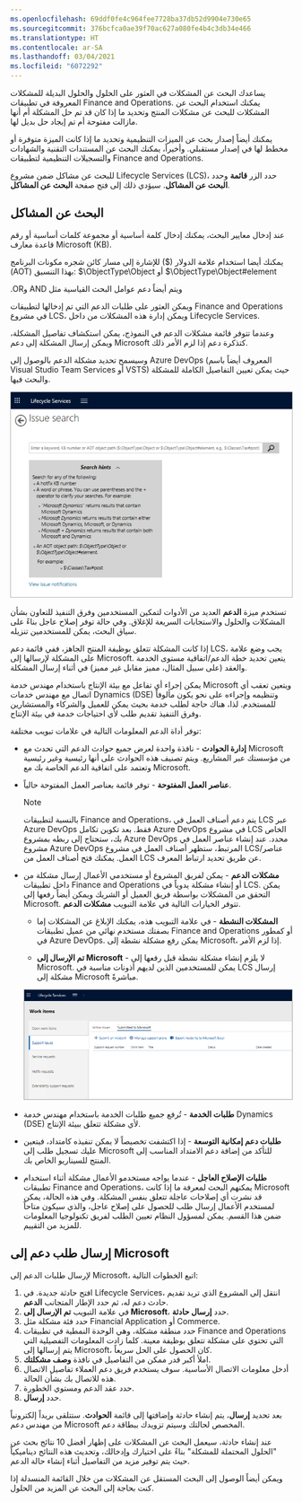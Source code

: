 ```yaml
---
ms.openlocfilehash: 69ddf0fe4c964fee7728ba37db52d9904e730e65
ms.sourcegitcommit: 376bcfca0ae39f70ac627a080fe4b4c3db34e466
ms.translationtype: HT
ms.contentlocale: ar-SA
ms.lasthandoff: 03/04/2021
ms.locfileid: "6072292"
---
```


يساعدك البحث عن المشكلات في العثور على الحلول والحلول البديلة للمشكلات المعروفة في تطبيقات Finance and Operations. يمكنك استخدام البحث عن المشكلات للبحث عن مشكلات المنتج وتحديد ما إذا كان قد تم حل المشكلة أم أنها مازالت مفتوحة أم تم إيجاد حل بديل لها. 

يمكنك أيضاً إصدار بحث عن الميزات التنظيمية وتحديد ما إذا كانت الميزة متوفرة أو مخطط لها في إصدار مستقبلي. وأخيراً، يمكنك البحث عن المستندات التقنية والشهادات والتسجيلات التنظيمية لتطبيقات Finance and Operations.

للبحث عن مشاكل ضمن مشروع Lifecycle Services (LCS)، حدد الزر **قائمة** وحدد **البحث عن المشاكل**. سيؤدي ذلك إلى فتح صفحة **البحث عن المشاكل**.

## <a name="searching-for-issues"></a>البحث عن المشاكل
عند إدخال معايير البحث، يمكنك إدخال كلمة أساسية أو مجموعة كلمات أساسية أو رقم قاعدة معارف Microsoft (KB). 

يمكنك أيضا استخدام علامة الدولار ($) للإشارة إلى مسار كائن شجره مكونات البرنامج (AOT) بهذا التنسيق: $\ObjectType\Object أو $\ObjectType\Object#element

ويتم أيضاً دعم ‏‫عوامل البحث القياسية مثل AND وOR.

ويمكن العثور على طلبات الدعم التي تم إدخالها لتطبيقات Finance and Operations في مشروع LCS، ويمكن إدارة هذه المشكلات من داخل Lifecycle Services. 

وعندما تتوفر قائمة مشكلات الدعم في النموذج، يمكن استكشاف تفاصيل المشكلة، ويمكن إرسال المشكلة إلى دعم Microsoft كتذكرة دعم إذا لزم الأمر ذلك. 

وسيسمح تحديد مشكلة الدعم بالوصول إلى Azure DevOps (المعروف أيضاً باسم Visual Studio Team Services أو VSTS) حيث يمكن تعيين التفاصيل الكاملة للمشكلة والبحث فيها.

![لقطة شاشة لصفحة ‏‫البحث عن المشكلات‬ في Lifecycle Services.](../media/issue-search.png)
 

تستخدم ميزة **الدعم** العديد من الأدوات لتمكين المستخدمين وفرق التنفيذ للتعاون بشأن المشكلات والحلول والاستجابات السريعة للإغلاق. وفي حالة توفر إصلاح عاجل بناءً على سياق البحث، يمكن للمستخدمين تنزيله.

إذا كانت المشكلة تتعلق بوظيفة المنتج الجاهز، ففي قائمة دعم LCS، يجب وضع علامة على المشكلة لإرسالها إلى Microsoft. يتعين تحديد خطة الدعم/اتفاقية مستوى الخدمة والعقد (على سبيل المثال، مميز مقابل غير مميز) في أثناء إرسال المشكلة.

يمكن إجراء أي تفاعل مع بيئة الإنتاج باستخدام مهندس خدمة Microsoft ويتعين تعقب أي اتصال مع مهندس خدمات Dynamics (DSE) وتنظيمه وإجراءه على نحو يكون مألوفاً للمستخدم. لذا، هناك حاجة لطلب خدمة بحيث يمكن للعميل والشركاء والمستشارين وفرق التنفيذ تقديم طلب لأي احتياجات خدمة في بيئة الإنتاج.

توفر أداة الدعم المعلومات التالية في علامات تبويب مختلفة:

- **إدارة الحوادث** - نافذة واحدة لعرض جميع حوادث الدعم التي تحدث مع Microsoft من مؤسستك عبر المشاريع. ويتم تصنيف هذه الحوادث على أنها رئيسية وغير رئيسية وتعتمد على اتفاقية الدعم الخاصة بك مع Microsoft.

- **عناصر العمل المفتوحة** - توفر قائمة بعناصر العمل المفتوحة حالياً.

    > [!NOTE]
    > بالنسبة لتطبيقات Finance and Operations، يتم دعم أصناف العمل في LCS عبر Azure DevOps فقط. بعد تكوين تكامل Azure DevOps في مشروع LCS الخاص بك، ستحتاج إلى ربطه بمشروع Azure DevOps محدد. عند إنشاء عناصر العمل في مشروع Azure DevOps المرتبط، ستظهر أصناف العمل في مشروع LCS/عناصر العمل. يمكنك فتح أصناف العمل من LCS عن طريق تحديد ارتباط المعرف.

- **مشكلات الدعم** - يمكن لفريق المشروع أو مستخدمي الأعمال إرسال مشكلة من داخل تطبيقات Finance and Operations أو إنشاء مشكلة يدوياً في LCS. يمكن التحقق من المشكلات بواسطة فريق العميل أو الشريك ويمكن أيضاً رفعها إلى Microsoft.
تتوفر الخيارات التالية في علامة التبويب **مشكلات الدعم**.

    - **المشكلات النشطة** - في علامة التبويب هذه، يمكنك الإبلاغ عن المشكلات إما بصفتك مستخدم نهائي من عميل تطبيقات Finance and Operations أو كمطور في Azure DevOps.  يمكن رفع مشكلة نشطة إلى Microsoft، إذا لزم الأمر.

    
    - **تم الإرسال إلى Microsoft** - لا يلزم إنشاء مشكلة نشطة قبل رفعها إلى Microsoft. يمكن للمستخدمين الذين لديهم أذونات مناسبة في LCS إرسال مشكلة إلى Microsoft مباشرةً.

    ![لقطة شاشة لصفحة أصناف عمل Lifecycle Services.](../media/support-1.png)

- **طلبات الخدمة** - تُرفع جميع طلبات الخدمة باستخدام مهندس خدمة Dynamics (DSE) لأي مشكلة تتعلق ببيئة الإنتاج.
- **طلبات دعم إمكانية التوسعة** - إذا اكتشفت تخصيصاً لا يمكن تنفيذه كامتداد، فيتعين عليك تسجيل طلب إلى Microsoft للتأكد من إضافة دعم الامتداد المناسب إلى المنتج للسيناريو الخاص بك.
- **طلبات الإصلاح العاجل** - عندما يواجه مستخدمو الأعمال مشكلة أثناء استخدام تطبيقات Finance and Operations، يمكنهم البحث لمعرفة ما إذا كانت Microsoft قد نشرت أي إصلاحات عاجلة تتعلق بنفس المشكلة. وفي هذه الحالة، يمكن لمستخدم الأعمال إرسال طلب للحصول على إصلاح عاجل، والذي سيكون متاحاً ضمن هذا القسم. يمكن لمسؤول النظام تعيين الطلب لفريق تكنولوجيا المعلومات للمزيد من التقييم.

## <a name="send-a-support-request-to-microsoft"></a>إرسال طلب دعم إلى Microsoft

لإرسال طلبات الدعم إلى Microsoft، اتبع الخطوات التالية:

1.  افتح حادثة جديدة. في Lifecycle Services، انتقل إلى المشروع الذي تريد تقديم حادث دعم له، ثم حدد الإطار المتجانب **الدعم**.
2.  في علامة التبويب **تم الإرسال إلى Microsoft**، حدد **إرسال حادثة**.
3.  حدد فئة مشكلة مثل Financial Application أو Commerce.
4.  حدد منطقة مشكلة، وهي الوحدة النمطية في تطبيقات Finance and Operations التي تحتوي على مشكلة تتعلق بوظيفة معينة. كلما زادت المعلومات التفصيلية التي يتم إرسالها إلى Microsoft، كان الحصول على الحل سريعاً.
5.  املأ أكبر قدر ممكن من التفاصيل في نافذة **وصف مشكلتك**. 
6.  أدخل معلومات الاتصال الأساسية. سوف يستخدم فريق دعم العملاء تفاصيل الاتصال هذه للاتصال بك بشأن الحالة.
7.  حدد عقد الدعم ومستوي الخطورة.
8.  حدد **إرسال**.

بعد تحديد **إرسال**، يتم إنشاء حادثة وإضافتها إلى قائمة **الحوادث**. ستتلقى بريداً إلكترونياً من مهندس دعم Microsoft المخصص لحالتك وسيتم تزويدك ببطاقة دعم.

عند إنشاء حادثة، سيعمل البحث عن المشكلات على إظهار أفضل 10 نتائج بحث عن "الحلول المحتملة للمشكلة" بناءً على اختيارك وإدخالك، وتحديث هذه النتائج ديناميكياً حيث يتم توفير مزيد من التفاصيل أثناء إنشاء حالة الدعم.

ويمكن أيضاً الوصول إلى البحث المستقل عن المشكلات من خلال القائمة المنسدلة إذا كنت بحاجة إلى البحث عن المزيد من الحلول.




